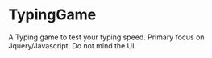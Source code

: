 # TypingGame
A Typing game to test your typing speed.
Primary focus on Jquery/Javascript. Do not mind the UI.

